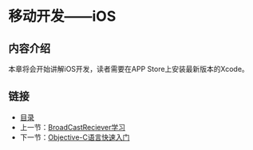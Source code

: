 # 移动开发——iOS

## 内容介绍
本章将会开始讲解iOS开发，读者需要在APP Store上安装最新版本的Xcode。

## 链接
- [目录](directory.md)  
- 上一节：[BroadCastReciever学习](3.7.md)  
- 下一节：[Objective-C语言快速入门](4.1.md)
